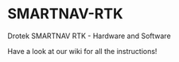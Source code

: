 # SMARTNAV-RTK
Drotek SMARTNAV RTK - Hardware and Software

Have a look at our wiki for all the instructions!
